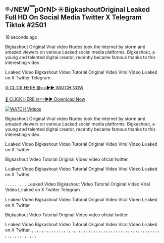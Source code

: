 ## ®️√NEW▔pOrN▷☀️Bigkashout​ Original Leaked Full HD On Social Media Twitter X Telegram Tiktok #2501

18 seconds ago

Bigkashout​ Original Viral video Nudes took the internet by storm and amazed viewers on various Leaked social media platforms. Bigkashout​, a young and talented digital creator, recently became famous thanks to this interesting video.

L𝚎aked Video Bigkashout​ Video Tutorial Original Video Viral Video L𝚎aked on X Twitter Telegram

[🌐 CLICK HERE 🟢==►► WATCH NOW](https://celebleakednudes.com/watch-leaked-video/)

[🔴 CLICK HERE 🌐==►► Download Now](https://celebleakednudes.com/watch-leaked-video/)

[![WATCH Videos](https://i.imgur.com/dJHk4Zq.gif)](https://celebleakednudes.com/watch-leaked-video/)

Bigkashout​ Original Viral video Nudes took the internet by storm and amazed viewers on various Leaked social media platforms. Bigkashout​, a young and talented digital creator, recently became famous thanks to this interesting video.

L𝚎aked Video Bigkashout​ Video Tutorial Original Video Viral Video L𝚎aked on X Twitter

Bigkashout​ Video Tutorial Original Video video oficial twitter

L𝚎aked Video Bigkashout​ Video Tutorial Original Video Viral Video L𝚎aked on X Twitter

. . . . . . . . . L𝚎aked Video Bigkashout​ Video Tutorial Original Video Viral Video L𝚎aked on X Twitter Telegram

L𝚎aked Video Bigkashout​ Video Tutorial Original Video Viral Video L𝚎aked on X Twitter

Bigkashout​ Video Tutorial Original Video video oficial twitter

L𝚎aked Video Bigkashout​ Video Tutorial Original Video Viral Video L𝚎aked on X Twitter.
,
,
,
,
,
,
,
,
,
,
,
,
,
,
,
,
,
,
,
,
,
,
,
,
,
,
,
,
,
,
,
,
,
,
,
,
,
,
,
,
,
,
,
,
,
,
,
,
,
,
,
,
,
,
,
,
,
,
,
,
,
,
,
,
,
